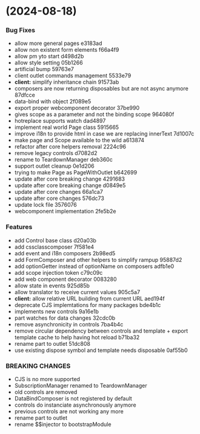 #  (2024-08-18)


### Bug Fixes

* allow more general pages e3183ad
* allow non existent form elements f66a4f9
* allow pm yto start d498d2b
* allow style setting 05b1266
* artificial bump 59763e7
* client outlet commands management 5533e79
* **client:** simplify inheritance chain 91573ab
* composers are now returning disposables but are not async anymore 87dfcce
* data-bind with object 2f089e5
* export proper webcomponent decorator 37be990
* gives scope as a parameter and not the binding scope 964080f
* hotreplace supports watch dad4897
* implement real world Page class 5915665
* improve i18n to provide html in case we are replacing innerText 7d1007c
* make page and Scope available to the wild a613874
* refactor after core helpers removal 2224c96
* remove legacy controls d7082d2
* rename to TeardownManager deb360c
* support outlet cleanup 0e1d206
* trying to make Page as PageWithOutlet b642699
* update after core breaking change 4291683
* update after core breaking change d0849e5
* update after core changes 66a1ca7
* update after core changes 576dc73
* update lock file 3576076
* webcomponent implementation 2fe5b2e


### Features

* add Control base class d20a03b
* add cssclasscomposer 7f581e4
* add event and i18n composers 2b98ed5
* add FormComposer and other helpers to simplify rampup 95887d2
* add optionGetter instead of optionName on composers adfb1e0
* add scope injection token c79c09c
* add web component decorator 0083280
* allow state in events 925d85b
* allow translator to receive current values 905c5a7
* **client:** allow relative URL building from current URL aed194f
* deprecate CJS implemtations for many packages bde4b1c
* implements new controls 9a16e1b
* part watches for data changes 32cdc0b
* remove asynchronicity in controls 7ba4b4c
* remove circular dependency between controls and template + export template cache to help having hot reload b71ba32
* rename part to outlet 51dc808
* use existing dispose symbol and template needs disposable 0af55b0


### BREAKING CHANGES

* CJS is no more supported
* SubscriptionManager renamed to TeardownManager
* old controls are removed
* DataBindComposer is not registered by default
* controls do  instanciate asynchronously anymore
* previous controls are not working any more
* rename part to outlet
* rename $$injector to bootstrapModule



